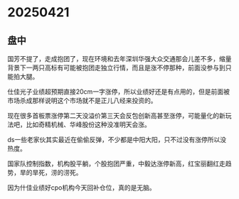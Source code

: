 # 20250421

## 盘中

国芳不提了，走成抱团了，现在环境和去年深圳华强大众交通那会儿差不多，缩量背景下一两只高标有可能被抱团走独立行情，而且是涨不停那种，前面没参与到只能拍大腿。

仕佳光子业绩超预期直接20cm一字涨停，所以业绩好还是有点用的，但是前面被市场杀成那样说明这个市场就不是正儿八经来投资的。

现在很多首板票涨停第二天没溢价第三天会反包创新高甚至涨停，可能量化的新玩法吧，比如奇精机械、华峰股份这种没准明天会涨。

ds一些老家伙其实最近在偷偷反弹，不少都是中阳大阳，只不过没有涨停所以没热度。

国家队控制指数，机构股平躺，个股抱团严重，中毅达涨停新高，红宝丽翻红走趋势，旱的旱死，涝的涝死。

因为什佳业绩好cpo机构今天回补仓位，真的是无脑。
